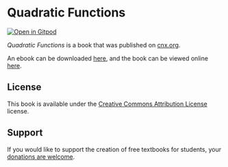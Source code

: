 # Quadratic Functions

[![Open in Gitpod](https://gitpod.io/button/open-in-gitpod.svg)](https://gitpod.io/from-referrer/)

_Quadratic Functions_ is a book that was published on [cnx.org](https://cnx.org/).

An ebook can be downloaded [here](https://github.com/cnx-user-books/cnxbook-quadratic-functions/releases/latest), and the book can be viewed online [here](https://github.com/cnx-user-books/cnxbook-quadratic-functions/releases/latest).

## License
This book is available under the [Creative Commons Attribution License](./LICENSE) license.

## Support
If you would like to support the creation of free textbooks for students, your [donations are welcome](https://riceconnect.rice.edu/donation/support-openstax-banner).

